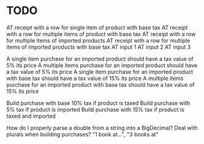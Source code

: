 # TODO

AT receipt with a row for single item of product with base tax
AT receipt with a row for multiple items of product with base tax
AT receipt with a row for multiple items of imported products
AT receipt with a row for multiple items of imported products with base tax
AT input 1
AT input 2
AT input 3

A single item purchase for an imported product should have a tax value of 5% its price
A multiple items purchase for an imported product should have a tax value of 5% its price
A single item purchase for an imported product with base tax should have a tax value of 15% its price
A multiple items purchase for an imported product with base tax should have a tax value of 15% its price
 
Build purchase with base 10% tax if product is taxed
Build purchase with 5% tax if product is imported
Build purchase with 15% tax if product is taxed and imported

How do I properly parse a double from a string into a BigDecimal?
Deal with plurals when building purchases? "1 book at...", "3 books at"
